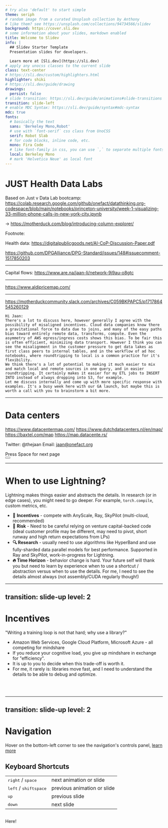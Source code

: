 ```yaml
---
# try also 'default' to start simple
theme: seriph
# random image from a curated Unsplash collection by Anthony
# like them? see https://unsplash.com/collections/94734566/slidev
background: https://cover.sli.dev
# some information about your slides, markdown enabled
title: Welcome to Slidev
info: |
  ## Slidev Starter Template
  Presentation slides for developers.

  Learn more at [Sli.dev](https://sli.dev)
# apply any unocss classes to the current slide
class: text-center
# https://sli.dev/custom/highlighters.html
highlighter: shiki
# https://sli.dev/guide/drawing
drawings:
  persist: false
# slide transition: https://sli.dev/guide/animations#slide-transitions
transition: slide-left
# enable MDC Syntax: https://sli.dev/guide/syntax#mdc-syntax
mdc: true
fonts:
  # basically the text
  sans: 'Berkeley Mono,Robot'
  # use with `font-serif` css class from UnoCSS
  serif: Robot Slab
  # for code blocks, inline code, etc.
  mono: Fira Code
  # like font-family in css, you can use `,` to separate multiple fonts for fallback
  local: Berkeley Mono
  # mark 'Helvetica Neue' as local font
---
```


# JUST Health Data Labs

Based on Just v Data Lab bootcamp: https://colab.research.google.com/github/onefact/datathinking.org-codespace/blob/main/notebooks/princeton-university/week-1-visualizing-33-million-phone-calls-in-new-york-city.ipynb

-> https://motherduck.com/blog/introducing-column-explorer/

Footnote:

Health data: https://digitalpublicgoods.net/AI-CoP-Discussion-Paper.pdf

https://github.com/DPGAlliance/DPG-Standard/issues/148#issuecomment-1517850203

---

Capital flows:
https://www.are.na/jaan-li/network-9j9au-o8gtc

---

https://www.aldipricemap.com/

---

https://motherduckcommunity.slack.com/archives/C059BKPAPC5/p1717864545260129

```
Hi Jaan:
There's a lot to discuss here, however generally I agree with the possibility of misaligned incentives. Cloud data companies know there a gravitational force to data due to joins, and many of the easy paths bias toward entirely remote data, transforms, compute. Even the asymmetry of AWS egress/ingress costs shows this bias. To be fair this is often efficient, minimizing data transport. However I think you can see the misalignment in the customer pressure to get data lakes as first class peers to internal tables, and in the workflow of ad hoc notebooks, where roundtripping to local is a common practice for it's flexibility.
We think there's a lot of potential to making it much easier to mix and match local and remote sources in one query, and in easier roundtripping. It certainly makes it easier for my ETL jobs to INSERT INTO instead of always dropping into S3, for example.
Let me discuss internally and come up with more specific response with examples. It's a busy week here with our GA launch, but maybe this is worth a call with you to brainstorm a bit more.
```

---


# Data centers

https://www.datacentermap.com/
https://www.dutchdatacenters.nl/en/map/
https://baxtel.com/map
https://map.datacente.rs/

Twitter: @thejaan
Email: jaan@onefact.org

<div class="pt-12">
  <span @click="$slidev.nav.next" class="px-2 py-1 rounded cursor-pointer" hover="bg-white bg-opacity-10">
    Press Space for next page <carbon:arrow-right class="inline"/>
  </span>
</div>

<div class="abs-br m-6 flex gap-2">
  <button @click="$slidev.nav.openInEditor()" title="Open in Editor" class="text-xl slidev-icon-btn opacity-50 !border-none !hover:text-white">
    <carbon:edit />
  </button>
  <a href="https://github.com/slidevjs/slidev" target="_blank" alt="GitHub" title="Open in GitHub"
    class="text-xl slidev-icon-btn opacity-50 !border-none !hover:text-white">
    <carbon-logo-github />
  </a>
</div>

<!--
The last comment block of each slide will be treated as slide notes. It will be visible and editable in Presenter Mode along with the slide. [Read more in the docs](https://sli.dev/guide/syntax.html#notes)
-->

<!-- make a page break next -->
---


# When to use Lightning?

Lightning makes things easier and abstracts the details. In research (or in edge cases), you might need to go deeper. For example, `torch.compile`, custom metrics, etc.

- 📝 **Incentives** - compete with AnyScale, Ray, SkyPilot (multi-cloud, recommended)
- 🚀 **Risk** - Need to be careful relying on venture capital-backed code (ideal customer profile may be different, may need to pivot, short runway and high return expectations from LPs)
- **🔍 Research** - usually need to use algorithms like HyperBand and use fully-sharded data parallel models for best performance. Supported in Ray and SkyPilot, work-in-progress for Lightning.
- **🔥 Time Horizon** - behavior change is hard. Your future self will thank you but need to learn by experience when to use a shortcut / abstraction versus when to use the details. For me, I need to see the details almost always (not assembly/CUDA regularly though!)

---
transition: slide-up
level: 2
---
# Incentives

"Writing a training loop is not that hard; why use a library?"

* Amazon Web Services, Google Cloud Platform, Microsoft Azure - all competing for mindshare
* If you reduce your cognitive load, you give up mindshare in exchange for "efficiency".
* It is up to you to decide when this trade-off is worth it.
* For me, it rarely is: libraries move fast, and I need to understand the details to be able to debug and optimize.

<br>
<br>

<!--
You can have `style` tag in markdown to override the style for the current page.
Learn more: https://sli.dev/guide/syntax#embedded-styles
-->
<!--
<style>
h1 {
  background-color: #2B90B6;
  background-image: linear-gradient(45deg, #4EC5D4 10%, #146b8c 20%);
  background-size: 100%;
  -webkit-background-clip: text;
  -moz-background-clip: text;
  -webkit-text-fill-color: transparent;
  -moz-text-fill-color: transparent;
}
</style>

<!--
Here is another comment.
-->

---
transition: slide-up
level: 2
---

# Navigation

Hover on the bottom-left corner to see the navigation's controls panel, [learn more](https://sli.dev/guide/navigation.html)

## Keyboard Shortcuts

|     |     |
| --- | --- |
| <kbd>right</kbd> / <kbd>space</kbd>| next animation or slide |
| <kbd>left</kbd>  / <kbd>shift</kbd><kbd>space</kbd> | previous animation or slide |
| <kbd>up</kbd> | previous slide |
| <kbd>down</kbd> | next slide |

<!-- https://sli.dev/guide/animations.html#click-animations -->
<img
  v-click
  class="absolute -bottom-9 -left-7 w-80 opacity-50"
  src="https://sli.dev/assets/arrow-bottom-left.svg"
  alt=""
/>
<p v-after class="absolute bottom-23 left-45 opacity-30 transform -rotate-10">Here!</p>
